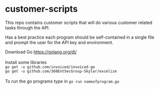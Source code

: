 # customer-scripts
This repo contains customer scripts that will do various customer related tasks through the API.

Has a best practice each program should be self-contained in a single file and prompt the user for the API key and environment.

Download Go
https://golang.org/dl/ 
<br/><br/>
Install some libraries <br/>
`go get -u github.com/invoiced/invoiced-go`<br/>
`go get -u github.com/360EntSecGroup-Skylar/excelize`
<br/><br/>
To run the go programs type in 
`go run nameofprogram.go`

